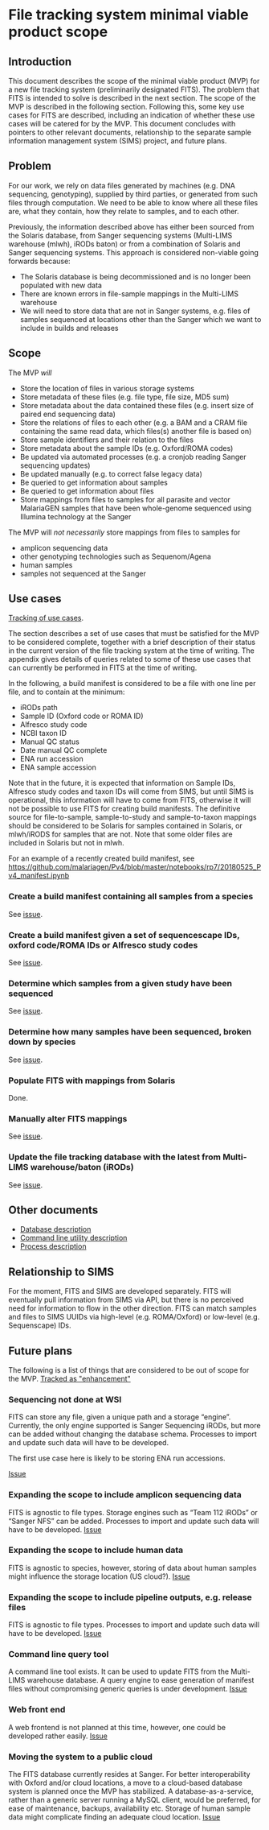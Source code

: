 # File tracking system minimal viable product scope

## Introduction
This document describes the scope of the minimal viable product (MVP) for a new file tracking system (preliminarily designated FITS). The problem that FITS is intended to solve is described in the next section. The scope of the MVP is described in the following section. Following this, some key use cases for FITS are described, including an indication of whether these use cases will be catered for by the MVP. This document concludes with pointers to other relevant documents, relationship to the separate sample information management system (SIMS) project, and future plans.

## Problem
For our work, we rely on data files generated by machines (e.g. DNA sequencing, genotyping), supplied by third parties, or generated from such files through computation. We need to be able to know where all these files are, what they contain, how they relate to samples, and to each other.

Previously, the information described above has either been sourced from the Solaris database, from Sanger sequencing systems (Multi-LIMS warehouse (mlwh), iRODs baton) or from a combination of Solaris and Sanger sequencing systems. This approach is considered non-viable going forwards because:
* The Solaris database is being decommissioned and is no longer been populated with new data
* There are known errors in file-sample mappings in the Multi-LIMS warehouse
* We will need to store data that are not in Sanger systems, e.g. files of samples sequenced at locations other than the Sanger which we want to include in builds and releases

## Scope
The MVP _will_
* Store the location of files in various storage systems
* Store metadata of these files (e.g. file type, file size, MD5 sum)
* Store metadata about the data contained these files (e.g. insert size of paired end sequencing data)
* Store the relations of files to each other (e.g. a BAM and a CRAM file containing the same read data, which files(s) another file is based on)
* Store sample identifiers and their relation to the files
* Store metadata about the sample IDs (e.g. Oxford/ROMA codes)
* Be updated via automated processes (e.g. a cronjob reading Sanger sequencing updates)
* Be updated manually (e.g. to correct false legacy data)
* Be queried to get information about samples
* Be queried to get information about files
* Store mappings from files to samples for all parasite and vector MalariaGEN samples that have been whole-genome sequenced using Illumina technology at the Sanger

The MVP will _not necessarily_ store mappings from files to samples for 
* amplicon sequencing data
* other genotyping technologies such as Sequenom/Agena
* human samples
* samples not sequenced at the Sanger

## Use cases
[Tracking of use cases](https://github.com/malariagen/fits/labels/use%20case).

The section describes a set of use cases that must be satisfied for the MVP to be considered complete, together with a brief description of their status in the current version of the file tracking system at the time of writing. The appendix gives details of queries related to some of these use cases that can currently be performed in FITS at the time of writing.

In the following, a build manifest is considered to be a file with one line per file, and to contain at the minimum:
* iRODs path
* Sample ID (Oxford code or ROMA ID)
* Alfresco study code
* NCBI taxon ID
* Manual QC status
* Date manual QC complete
* ENA run accession
* ENA sample accession

Note that in the future, it is expected that information on Sample IDs, Alfresco study codes and taxon IDs will come from SIMS, but until SIMS is operational, this information will have to come from FITS, otherwise it will not be possible to use FITS for creating build manifests. The definitive source for file-to-sample, sample-to-study and sample-to-taxon mappings should be considered to be Solaris for samples contained in Solaris, or mlwh/iRODS for samples that are not. Note that some older files are included in Solaris but not in mlwh.

For an example of a recently created build manifest, see https://github.com/malariagen/Pv4/blob/master/notebooks/rp7/20180525_Pv4_manifest.ipynb

### Create a build manifest containing all samples from a species
See [issue](https://github.com/malariagen/fits/issues/25).

### Create a build manifest given a set of sequencescape IDs, oxford code/ROMA IDs or Alfresco study codes
See [issue](https://github.com/malariagen/fits/issues/26).

### Determine which samples from a given study have been sequenced
See [issue](https://github.com/malariagen/fits/issues/28).

### Determine how many samples have been sequenced, broken down by species
See [issue](https://github.com/malariagen/fits/issues/29).

### Populate FITS with mappings from Solaris
Done.

### Manually alter FITS mappings
See [issue](https://github.com/malariagen/fits/issues/32).

### Update the file tracking database with the latest from Multi-LIMS warehouse/baton (iRODs)
See [issue](https://github.com/malariagen/fits/issues/31).

## Other documents
* [Database description](https://github.com/malariagen/fits/blob/master/documentation/database_design_v1.md)
* [Command line utility description](https://github.com/malariagen/fits/blob/master/documentation/fits_command_line_tool.md)
* [Process description](https://github.com/malariagen/fits/blob/master/documentation/processes.md)

## Relationship to SIMS
For the moment, FITS and SIMS are developed separately. FITS will eventually pull information from SIMS via API, but there is no perceived need for information to flow in the other direction. FITS can match samples and files to SIMS UUIDs via high-level (e.g. ROMA/Oxford) or low-level (e.g. Sequenscape) IDs.

## Future plans
The following is a list of things that are considered to be out of scope for the MVP.
[Tracked as "enhancement"](https://github.com/malariagen/fits/labels/enhancement)

### Sequencing not done at WSI
FITS can store any file, given a unique path and a storage “engine”. Currently, the only engine supported is Sanger Sequencing iRODs, but more can be added without changing the database schema. Processes to import and update such data will have to be developed.

The first use case here is likely to be storing ENA run accessions.

[Issue](https://github.com/malariagen/fits/issues/33)

### Expanding the scope to include amplicon sequencing data
FITS is agnostic to file types. Storage engines such as “Team 112 iRODs” or “Sanger NFS” can be added. Processes to import and update such data will have to be developed.
[Issue](https://github.com/malariagen/fits/issues/34)

### Expanding the scope to include human data
FITS is agnostic to species, however, storing of data about human samples might influence the storage location (US cloud?).
[Issue](https://github.com/malariagen/fits/issues/35)

### Expanding the scope to include pipeline outputs, e.g. release files
FITS is agnostic to file types.  Processes to import and update such data will have to be developed.
[Issue](https://github.com/malariagen/fits/issues/36)

### Command line query tool
A command line tool exists. It can be used to update FITS from the  Multi-LIMS warehouse database. A query engine to ease generation of manifest files without compromising generic queries is under development.
[Issue](https://github.com/malariagen/fits/issues/37)

### Web front end
A web frontend is not planned at this time, however, one could be developed rather easily.
[Issue](https://github.com/malariagen/fits/issues/38)

### Moving the system to a public cloud
The FITS database currently resides at Sanger. For better interoperability with Oxford and/or cloud locations, a move to a cloud-based database system is planned once the MVP has stabilized. A database-as-a-service, rather than a generic server running a MySQL client, would be preferred, for ease of maintenance, backups, availability etc.
Storage of human sample data might complicate finding an adequate cloud location.
[Issue](https://github.com/malariagen/fits/issues/39)